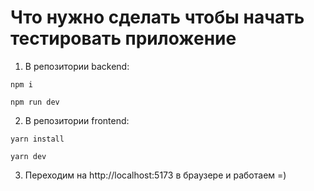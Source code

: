 # Что нужно сделать чтобы начать тестировать приложение

1. В репозитории backend:

```
npm i
```

```
npm run dev
```

2. В репозитории frontend:

```
yarn install
```

```
yarn dev
```

3. Переходим на http://localhost:5173 в браузере и работаем =)
